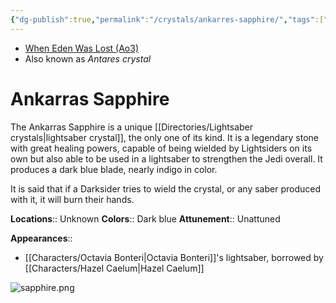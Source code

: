 ```yaml
---
{"dg-publish":true,"permalink":"/crystals/ankarres-sapphire/","tags":["blue","unattuned","crystal"]}
---
```


- [When Eden Was Lost (Ao3)](https://archiveofourown.org/works/19334440/chapters/45992584)
- Also known as *Antares crystal*
# Ankarras Sapphire

The Ankarras Sapphire is a unique [[Directories/Lightsaber crystals\|lightsaber crystal]], the only one of its kind. It is a legendary stone with great healing powers, capable of being wielded by Lightsiders on its own but also able to be used in a lightsaber to strengthen the Jedi overall. It produces a dark blue blade, nearly indigo in color.

It is said that if a Darksider tries to wield the crystal, or any saber produced with it, it will burn their hands. 

**Locations**::  Unknown
**Colors**::  Dark blue
**Attunement**::  Unattuned

**Appearances**::
- [[Characters/Octavia Bonteri\|Octavia Bonteri]]'s lightsaber, borrowed by [[Characters/Hazel Caelum\|Hazel Caelum]]


![sapphire.png](/img/user/Photos/sapphire.png)